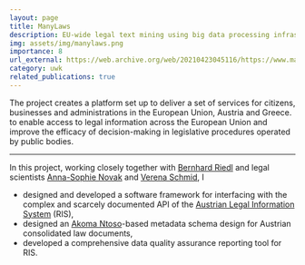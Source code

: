```yaml
---
layout: page
title: ManyLaws
description: EU-wide legal text mining using big data processing infrastructures
img: assets/img/manylaws.png
importance: 8
url_external: https://web.archive.org/web/20210423045116/https://www.manylaws.eu/
category: uwk
related_publications: true
---
```


The project creates a platform set up to deliver a set of services for citizens, businesses and administrations in the
European Union, Austria and Greece. to enable access to legal information across the European Union and improve the
efficacy of decision-making in legislative procedures operated by public bodies.

<hr />

In this project, working closely together with <a href="https://www.bernhard-riedl.com/" target="_blank">Bernhard Riedl</a> and
legal scientists <a href="https://www.linkedin.com/in/anna-sophie-novak-1a7a2082/" target="_blank">Anna-Sophie Novak</a>
and <a href="https://www.linkedin.com/in/verenaschmid/" target="_blank">Verena Schmid</a>, I

- designed and developed a software framework for interfacing with the complex and scarcely documented API of the <a href="" target="_blank">Austrian Legal Information System</a> (RIS),
- designed an <a href="https://www.oasis-open.org/standard/akn-v1-0/" target="_blank">Akoma Ntoso</a>-based metadata schema design for Austrian consolidated law documents,
- developed a comprehensive data quality assurance reporting tool for RIS.

<div style="display: none">{% cite thurnay_solving_2021 %}{% cite stavropoulou_architecting_2020 %}</div>
